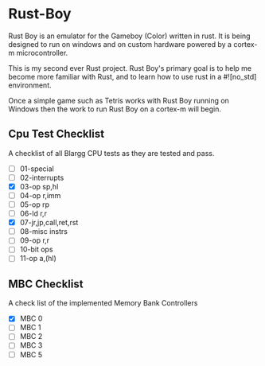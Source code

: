 # Rust-Boy
Rust Boy is an emulator for the Gameboy (Color) written in rust.  It is being designed to run on windows and on custom hardware powered by a cortex-m microcontroller.

This is my second ever Rust project.  Rust Boy's primary goal is to help me become more familiar with Rust, and to learn how to use rust in a #![no_std] environment.  

Once a simple game such as Tetris works with Rust Boy running on Windows then the work to run Rust Boy on a cortex-m will begin.  

## Cpu Test Checklist
A checklist of all Blargg CPU tests as they are tested and pass.

- [ ] 01-special 
- [ ] 02-interrupts
- [X] 03-op sp,hl
- [ ] 04-op r,imm
- [ ] 05-op rp
- [ ] 06-ld r,r
- [X] 07-jr,jp,call,ret,rst
- [ ] 08-misc instrs
- [ ] 09-op r,r
- [ ] 10-bit ops
- [ ] 11-op a,(hl)

## MBC Checklist
A check list of the implemented Memory Bank Controllers
- [X] MBC 0
- [ ] MBC 1
- [ ] MBC 2
- [ ] MBC 3
- [ ] MBC 5
